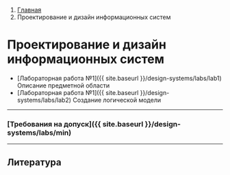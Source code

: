 <ol class="breadcrumb">
  <li class="breadcrumb-item"><a href="{{ site.baseurl }}/index">Главная</a></li>
  <li class="breadcrumb-item active">Проектирование и дизайн информационных систем</li>
</ol>

# Проектирование и дизайн информационных систем

* [Лабораторная работа №1]({{ site.baseurl }}/design-systems/labs/lab1) Описание предметной области
* [Лабораторная работа №1]({{ site.baseurl }}/design-systems/labs/lab2) Создание логической модели

___

### [Требования на допуск]({{ site.baseurl }}/design-systems/labs/min)

<!-- ### [Вопросы к экзамену]({{ site.baseurl }}/design-systems/labs/exam) -->

___

## Литература


